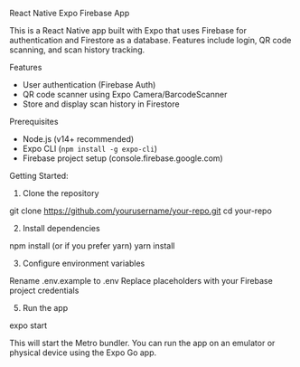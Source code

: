 React Native Expo Firebase App

This is a React Native app built with Expo that uses Firebase for authentication and Firestore as a database. Features include login, QR code scanning, and scan history tracking.

Features
- User authentication (Firebase Auth)
- QR code scanner using Expo Camera/BarcodeScanner
- Store and display scan history in Firestore

Prerequisites
- Node.js (v14+ recommended)
- Expo CLI (`npm install -g expo-cli`)
- Firebase project setup (console.firebase.google.com)


Getting Started: 
1. Clone the repository

  git clone https://github.com/yourusername/your-repo.git
  cd your-repo


2. Install dependencies

  npm install 
  (or if you prefer yarn)
  yarn install

  
3. Configure environment variables

  Rename .env.example to .env
  Replace placeholders with your Firebase project credentials

5. Run the app

  expo start
  
This will start the Metro bundler. You can run the app on an emulator or physical device using the Expo Go app.
